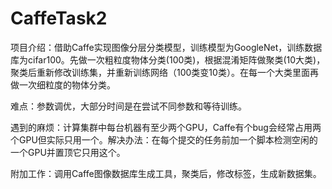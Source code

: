 # CaffeTask2

项目介绍：借助Caffe实现图像分层分类模型，训练模型为GoogleNet，训练数据库为cifar100。先做一次粗粒度物体分类(100类)，根据混淆矩阵做聚类(10大类)，聚类后重新修改训练集，并重新训练网络（100类变10类）。在每一个大类里面再做一次细粒度的物体分类。

难点：参数调优，大部分时间是在尝试不同参数和等待训练。

遇到的麻烦：计算集群中每台机器有至少两个GPU，Caffe有个bug会经常占用两个GPU但实际只用一个。解决办法：在每个提交的任务前加一个脚本检测空闲的一个GPU并置顶它只用这个。

附加工作：调用Caffe图像数据库生成工具，聚类后，修改标签，生成新数据集。


